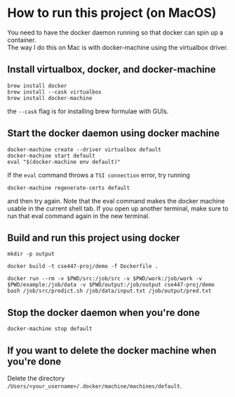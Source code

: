# How to run this project (on MacOS)

You need to have the docker daemon running so that docker can spin up a container.  
The way I do this on Mac is with docker-machine using the virtualbox driver.

## Install virtualbox, docker, and docker-machine

```shell
brew install docker
brew install --cask virtualbox
brew install docker-machine
```

the `--cask` flag is for installing brew formulae with GUIs.

## Start the docker daemon using docker machine

```shell
docker-machine create --driver virtualbox default
docker-machine start default
eval "$(docker-machine env default)"
```

If the `eval` command throws a `TSI connection` error, try running

```shell
docker-machine regenerate-certs default
```

and then try again. Note that the eval command makes the docker machine usable in the current shell tab. If you open up another terminal, make sure to run that eval command again in the new terminal.

## Build and run this project using docker

```shell
mkdir -p output

docker build -t cse447-proj/demo -f Dockerfile .

docker run --rm -v $PWD/src:/job/src -v $PWD/work:/job/work -v $PWD/example:/job/data -v $PWD/output:/job/output cse447-proj/demo bash /job/src/predict.sh /job/data/input.txt /job/output/pred.txt
```

## Stop the docker daemon when you're done

```shell
docker-machine stop default
```

## If you want to delete the docker machine when you're done

Delete the directory `/Users/<your_username>/.docker/machine/machines/default`.
